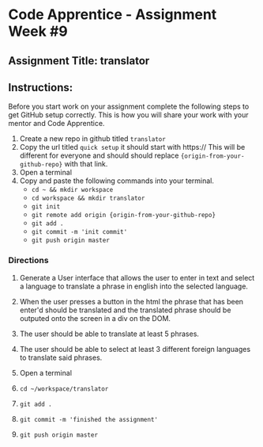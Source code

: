 # Code Apprentice - Assignment Week #9

## Assignment Title: translator

## Instructions:
Before you start work on your assignment complete the following steps to get GitHub setup correctly. This is how you will share your work with your mentor and Code Apprentice.

1. Create a new repo in github titled `translator`
1. Copy the url titled `quick setup` it should start with https:// This will be different for everyone and should should replace `{origin-from-your-github-repo}` with that link.
1. Open a terminal
1. Copy and paste the following commands into your terminal.
	- `cd ~ && mkdir workspace`
	- `cd workspace && mkdir translator`
	- `git init`
	- `git remote add origin {origin-from-your-github-repo}`
	- `git add .`
	- `git commit -m 'init commit'`
	- `git push origin master`

### Directions
1. Generate a User interface that allows the user to enter in text and select a language to translate a phrase in english into the selected language.
2. When the user presses a button in the html the phrase that has been enter'd should be translated and the translated phrase should be outputed onto the screen in a div on the DOM.
3. The user should be able to translate at least 5 phrases.
4. The user should be able to select at least 3 different foreign languages to translate said phrases.

1. Open a terminal
1. `cd ~/workspace/translator`
1. `git add .`
1. `git commit -m 'finished the assignment'`
1. `git push origin master`
